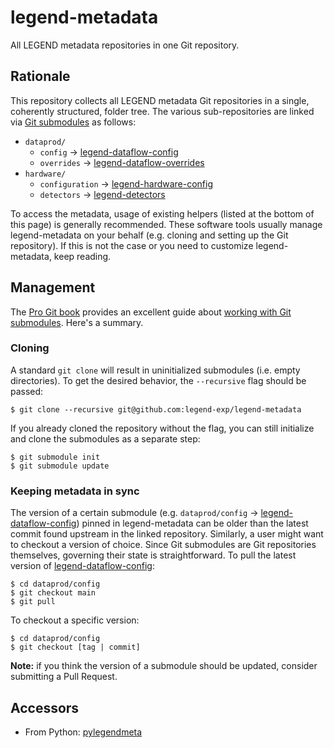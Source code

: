 # legend-metadata

All LEGEND metadata repositories in one Git repository.

## Rationale

This repository collects all LEGEND metadata Git repositories in a single, coherently structured, folder tree.
The various sub-repositories are linked via [Git submodules](https://git-scm.com/book/en/v2/Git-Tools-Submodules) as follows:

- `dataprod/`
  - `config` → [legend-dataflow-config](https://github.com/legend-exp/legend-dataflow-config)
  - `overrides` → [legend-dataflow-overrides](https://github.com/legend-exp/legend-dataflow-overrides)
- `hardware/`
  - `configuration` → [legend-hardware-config](https://github.com/legend-exp/legend-hardware-config)
  - `detectors` → [legend-detectors](https://github.com/legend-exp/legend-detectors)
  
To access the metadata, usage of existing helpers (listed at the bottom of this page) is generally recommended.
These software tools usually manage legend-metadata on your behalf (e.g. cloning and setting up the Git repository).
If this is not the case or you need to customize legend-metadata, keep reading.

## Management

The [Pro Git book](https://git-scm.com/book) provides an excellent guide about
[working with Git submodules](https://git-scm.com/book/en/v2/Git-Tools-Submodules).
Here's a summary.

### Cloning

A standard `git clone` will result in uninitialized submodules (i.e. empty directories).
To get the desired behavior, the `--recursive` flag should be passed:

```console
$ git clone --recursive git@github.com:legend-exp/legend-metadata
```

If you already cloned the repository without the flag, you can still initialize and clone the submodules as a separate step:

```console
$ git submodule init
$ git submodule update
```

### Keeping metadata in sync

The version of a certain submodule (e.g. `dataprod/config` → [legend-dataflow-config](https://github.com/legend-exp/legend-dataflow-config))
pinned in legend-metadata can be older than the latest commit found upstream in the linked repository.
Similarly, a user might want to checkout a version of choice. Since Git submodules are Git repositories
themselves, governing their state is straightforward. To pull the latest version of 
[legend-dataflow-config](https://github.com/legend-exp/legend-dataflow-config):

```console
$ cd dataprod/config
$ git checkout main
$ git pull
```

To checkout a specific version:

```console
$ cd dataprod/config
$ git checkout [tag | commit]
```

**Note:** if you think the version of a submodule should be updated, consider submitting a Pull Request.
  
## Accessors
- From Python: [pylegendmeta](https://github.com/legend-exp/pylegendmeta)
